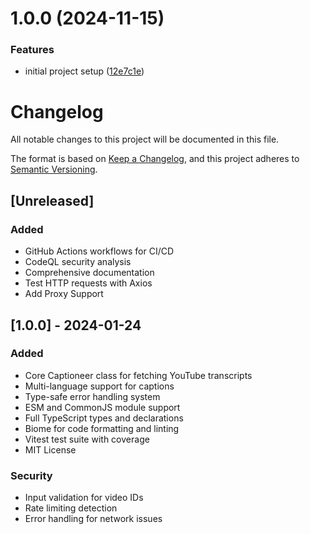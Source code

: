 # 1.0.0 (2024-11-15)


### Features

* initial project setup ([12e7c1e](https://github.com/ItsCurstin/captioneer/commit/12e7c1ef40449255bd48168dabd131c26a5c5930))

# Changelog

All notable changes to this project will be documented in this file.

The format is based on [Keep a Changelog](https://keepachangelog.com/en/1.0.0/),
and this project adheres to [Semantic Versioning](https://semver.org/spec/v2.0.0.html).

## [Unreleased]
### Added
- GitHub Actions workflows for CI/CD
- CodeQL security analysis
- Comprehensive documentation
- Test HTTP requests with Axios
- Add Proxy Support

## [1.0.0] - 2024-01-24
### Added
- Core Captioneer class for fetching YouTube transcripts
- Multi-language support for captions
- Type-safe error handling system
- ESM and CommonJS module support
- Full TypeScript types and declarations
- Biome for code formatting and linting
- Vitest test suite with coverage
- MIT License

### Security
- Input validation for video IDs
- Rate limiting detection
- Error handling for network issues
